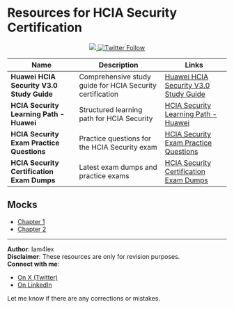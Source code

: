 # Resources for HCIA Security Certification

<div align="center">
  <a class="header-badge" target="_blank" href="https://www.linkedin.com/in/Iam4lex/">
  <img src="https://img.shields.io/badge/style--5eba00.svg?label=LinkedIn&logo=linkedin&style=social">
  </a>
  <a class="header-badge" target="_blank" href="https://twitter.com/Iam4lex">
  <img alt="Twitter Follow" src="https://img.shields.io/twitter/follow/Iam4lex?style=social">
  </a>
</div>

| Name                                         | Description                              | Links                                                   |
|----------------------------------------------|------------------------------------------|---------------------------------------------------------|
| **Huawei HCIA Security V3.0 Study Guide**    | Comprehensive study guide for HCIA Security certification | [Huawei HCIA Security V3.0 Study Guide](https://e.huawei.com/en/talent/#/certification/detail/!certificatedetail?certificationId=168&subCertificationId=271) |
| **HCIA Security Learning Path - Huawei**     | Structured learning path for HCIA Security | [HCIA Security Learning Path - Huawei](https://e.huawei.com/en/talent/#/learning-path/!courseList?learningPathId=23) |
| **HCIA Security Exam Practice Questions**    | Practice questions for the HCIA Security exam | [HCIA Security Exam Practice Questions](https://techhyme.com/hcia-security-practice-test-questions-with-answers) |
| **HCIA Security Certification Exam Dumps**   | Latest exam dumps and practice exams | [HCIA Security Certification Exam Dumps](https://www.pass4sure.com/) |

## Mocks

- [Chapter 1](https://github.com/iamalexmwangi/hcia-certified/blob/main/Mocks/mock1.md)  
- [Chapter 2](https://github.com/iamalexmwangi/hcia-certified/blob/main/Mocks/mock2.md)

---

**Author**: Iam4lex  
**Disclaimer**: These resources are only for revision purposes.  
**Connect with me**:  
- [On X (Twitter)](https://x.com/Iam4lex)  
- [On LinkedIn](https://www.linkedin.com/in/iam4lex/)

Let me know if there are any corrections or mistakes.

